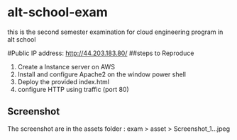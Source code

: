 # alt-school-exam

this is the second semester examination for cloud engineering program in alt school

#Public IP address: http://44.203.183.80/
##steps to Reproduce

1. Create a Instance server on AWS
2. Install and configure Apache2 on the window power shell
3. Deploy the provided index.html
4. configure HTTP using traffic (port 80)

## Screenshot

The screenshot are in the assets folder : exam > asset > Screenshot_1...jpeg
